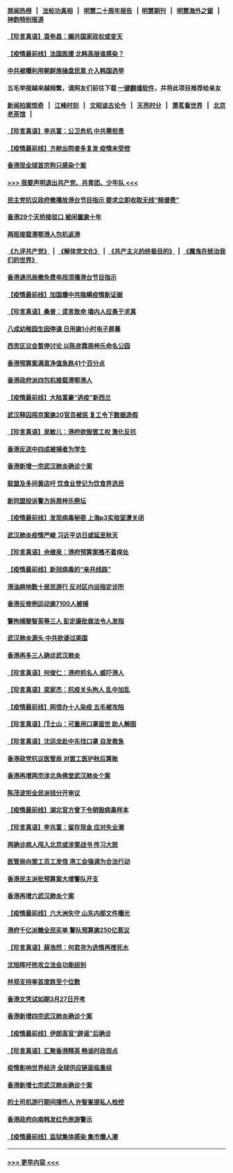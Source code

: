 #### [禁闻热榜](热点新闻.md?=0)  &nbsp;&nbsp;|&nbsp;&nbsp; [法轮功真相](https://github.com/gfw-breaker/truth/blob/master/README.md?=0) &nbsp;&nbsp;|&nbsp;&nbsp; [明慧二十周年报告](https://github.com/gfw-breaker/mh-reports/blob/master/README.md?=0) &nbsp;&nbsp;|&nbsp;&nbsp;[明慧期刊](https://github.com/gfw-breaker/mh-qikan) &nbsp;&nbsp;|&nbsp;&nbsp; [明慧海外之窗](https://github.com/gfw-breaker/mh-news/blob/master/README.md?=0) &nbsp;&nbsp;|&nbsp;&nbsp; [神韵特别报道](https://github.com/gfw-breaker/mh-news/blob/master/shenyun.md?=0)
#### [【珍言真语】袁弥昌：媚共国家政权或变天](../pages/nsc415/n11923199.md?t=03081503) 
#### [【疫情最前线】法国医援 北韩高层谁感染？](../pages/nsc415/n11920850.md?t=03081503) 
#### [中共被曝利用朝鲜族操盘民意 介入韩国选举](../pages/nsc415/n11921006.md?t=03081503) 
#### 五毛举报越来越频繁，请网友们前往下载 [一键翻墙软件](https://github.com/gfw-breaker/ssr-accounts)，并将此项目推荐给亲友
#### [新闻拍案惊奇](https://github.com/gfw-breaker/banned-news/blob/master/pages/link4.md) &nbsp;&nbsp;|&nbsp;&nbsp; [江峰时刻](https://github.com/gfw-breaker/banned-news/blob/master/pages/link4.md) &nbsp;&nbsp;|&nbsp;&nbsp; [文昭谈古论今](https://github.com/gfw-breaker/banned-news/blob/master/pages/link4.md) &nbsp;&nbsp;|&nbsp;&nbsp; [天亮时分](https://github.com/gfw-breaker/banned-news/blob/master/pages/link4.md) &nbsp;&nbsp;|&nbsp;&nbsp; [萧茗看世界](https://github.com/gfw-breaker/banned-news/blob/master/pages/link4.md) &nbsp;&nbsp;|&nbsp;&nbsp; [北京老茶馆](https://github.com/gfw-breaker/banned-news/blob/master/pages/link4.md) &nbsp;&nbsp;|&nbsp;&nbsp; 
#### [【珍言真语】李兆富：公卫危机 中共需担责](../pages/nsc415/n11920422.md?t=03081503) 
#### [【疫情最前线】方舱出院者多复发 疫情未受控](../pages/nsc415/n11918637.md?t=03081503) 
#### [香港现全球首宗狗只感染个案](../pages/nsc415/n11918710.md?t=03081503) 
#### [>>> 我要声明退出共产党、共青团、少年队 <<<](https://github.com/begood0513/goodnews/blob/master/quit/letter.md) 
#### [民主党抗议政府撤播放港台节目指示 要求立即收取无线“频谱费”](../pages/nsc415/n11918681.md?t=03081503) 
#### [香港29个天桥接驳口 被闲置逾十年](../pages/nsc415/n11918654.md?t=03081503) 
#### [两班接载滞鄂港人包机返港](../pages/nsc415/n11915855.md?t=03081503) 
#### [《九评共产党》](https://github.com/begood0513/9ping.md/blob/master/README.md) &nbsp;|&nbsp; [《解体党文化》](../../../../jtdwh.md/blob/master/README.md)  &nbsp;|&nbsp; [《共产主义的终极目的》](../../../../gczydzjmd.md/blob/master/README.md) &nbsp;|&nbsp; [《魔鬼在统治我们的世界》](../../../../mgztzwmdsj.md/blob/master/README.md) 
#### [香港通讯局撤免费电视须播港台节目指示](../pages/nsc415/n11915831.md?t=03081503) 
#### [【疫情最前线】加国爆中共隐瞒疫情新证据](../pages/nsc415/n11915482.md?t=03081503) 
#### [【珍言真语】桑普：谎言致命 墙内人应勇于求真](../pages/nsc415/n11915169.md?t=03081503) 
#### [八成幼稚园生因停课 日用逾1小时电子屏幕](../pages/nsc415/n11913263.md?t=03081503) 
#### [西贡区议会暂停讨论 以陈彦霖周梓乐命名公园](../pages/nsc415/n11913248.md?t=03081503) 
#### [香港预算案满意净值急跌41个百分点](../pages/nsc415/n11913236.md?t=03081503) 
#### [香港政府派四包机接载滞鄂港人](../pages/nsc415/n11913211.md?t=03081503) 
#### [【疫情最前线】大陆富豪“逃疫”新西兰](../pages/nsc415/n11913160.md?t=03081503) 
#### [武汉释囚闯京案逾20官员被惩 复工令下数据造假](../pages/nsc415/n11912743.md?t=03081503) 
#### [【珍言真语】吴敏儿：港府欲毁罢工权 激化反抗](../pages/nsc415/n11912457.md?t=03081503) 
#### [香港反送中四成被捕者为学生](../pages/nsc415/n11910730.md?t=03081503) 
#### [香港新增一宗武汉肺炎确诊个案](../pages/nsc415/n11910724.md?t=03081503) 
#### [联盟及多间黄店吁 饮食业登记为饮食界选民](../pages/nsc415/n11910718.md?t=03081503) 
#### [新同盟投诉警方拆周梓乐祭坛](../pages/nsc415/n11910707.md?t=03081503) 
#### [【疫情最前线】发现病毒秘密 上海p3实验室遭关闭](../pages/nsc415/n11910640.md?t=03081503) 
#### [武汉肺炎疫情严峻 习近平访日或延至秋天](../pages/nsc415/n11910570.md?t=03081503) 
#### [【珍言真语】佘继泉：港府预算案搔不着痒处](../pages/nsc415/n11910011.md?t=03081503) 
#### [【疫情最前线】新冠病毒的“亲共线路”](../pages/nsc415/n11907734.md?t=03081503) 
#### [港油麻地数十居民游行 反对区内设指定诊所](../pages/nsc415/n11907900.md?t=03081503) 
#### [香港反修例运动逾7100人被捕](../pages/nsc415/n11907922.md?t=03081503) 
#### [警拘捕黎智英等三人 彭定康批做法令人发指](../pages/nsc415/n11907905.md?t=03081503) 
#### [武汉肺炎源头 中共欲诿过美国](../pages/nsc415/n11907665.md?t=03081503) 
#### [香港再多三人确诊武汉肺炎](../pages/nsc415/n11907846.md?t=03081503) 
#### [【珍言真语】何俊仁：港府抓名人 威吓港人](../pages/nsc415/n11907561.md?t=03081503) 
#### [【珍言真语】梁家杰：抗疫关头拘人 乱中加乱](../pages/nsc415/n11907444.md?t=03081503) 
#### [【疫情最前线】网信办十人染疫 五毛被攻陷](../pages/nsc415/n11903757.md?t=03081503) 
#### [【珍言真语】邝士山：可重用口罩面世 助人解困](../pages/nsc415/n11903875.md?t=03081503) 
#### [【珍言真语】沈运龙赴中东找口罩 自发救急](../pages/nsc415/n11903291.md?t=03081503) 
#### [香港政党抗议医管局 对罢工医护秋后算账](../pages/nsc415/n11901746.md?t=03081503) 
#### [香港再增两宗涉北角佛堂武汉肺炎个案](../pages/nsc415/n11901737.md?t=03081503) 
#### [陈茂波拒全民派钱分开审议](../pages/nsc415/n11901672.md?t=03081503) 
#### [【疫情最前线】湖北官方曾下令销毁病毒样本](../pages/nsc415/n11901518.md?t=03081503) 
#### [【珍言真语】李兆富：留存现金 应对失业潮](../pages/nsc415/n11901448.md?t=03081503) 
#### [两确诊病人闯入北京或涉栗战书 传习大怒](../pages/nsc415/n11901180.md?t=03081503) 
#### [医管局向罢工员工发信 港工会强调为合法行动](../pages/nsc415/n11898870.md?t=03081503) 
#### [香港民主派批预算案大增警队开支](../pages/nsc415/n11898813.md?t=03081503) 
#### [香港再增六武汉肺炎个案](../pages/nsc415/n11898843.md?t=03081503) 
#### [【疫情最前线】六大洲失守 山东内部文件曝光](../pages/nsc415/n11898455.md?t=03081503) 
#### [港府千亿派糖全民买单 警队预算逾250亿惹议](../pages/nsc415/n11898608.md?t=03081503) 
#### [【珍言真语】薛浩然：何君尧为选情再搅死水](../pages/nsc415/n11898269.md?t=03081503) 
#### [沈旭晖吁抢攻立法会功能组别](../pages/nsc415/n11896084.md?t=03081503) 
#### [林郑支持率首度跌至个位数](../pages/nsc415/n11896058.md?t=03081503) 
#### [香港文凭试如期3月27日开考](../pages/nsc415/n11896055.md?t=03081503) 
#### [香港新增四宗武汉肺炎确诊个案](../pages/nsc415/n11896040.md?t=03081503) 
#### [【疫情最前线】伊朗高官“辟谣”后确诊](../pages/nsc415/n11895902.md?t=03081503) 
#### [【珍言真语】汇聚香港精英 畅谈时政观点](../pages/nsc415/n11895733.md?t=03081503) 
#### [疫情影响世界经济 全球供应链面临重组](../pages/nsc415/n11895634.md?t=03081503) 
#### [香港新增七宗武汉肺炎确诊个案](../pages/nsc415/n11893498.md?t=03081503) 
#### [的士司机游行期间撞伤人 许智峯提私人检控](../pages/nsc415/n11893483.md?t=03081503) 
#### [香港政府向南韩发红色旅游警示](../pages/nsc415/n11893398.md?t=03081503) 
#### [【疫情最前线】监狱集体感染 集市爆人潮](../pages/nsc415/n11893181.md?t=03081503) 

----
#### [ >>> 更早内容 <<< ](../indexes/nsc415-earlier.md)
